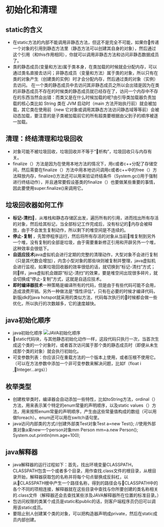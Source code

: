 # 初始化和清理

## static的含义

+ 在static方法的内部不能调用非静态方法，但这不是完全不可能，如果你传递一个对象的引用到静态方法里（静态方法可以创建其自身的对象），然后通过这个引用（和this作用相同），你就可以调用非静态方法和访问非静态数据成员了。
+ 类的静态成员(变量和方法)属于类本身，在类加载的时候就会分配内存，可以通过类名直接去访问；非静态成员（变量和方法）属于类的对象，所以只有在类的对象产生（创建类的实例）时才会分配内存，然后通过类的对象（实例）去访问。
在一个类的静态成员中去访问其非静态成员之所以会出错是因为在类的非静态成员不存在的时候类的静态成员就已经存在了，访问一个内存中不存在的东西当然会出错：而类又是在什么时候加载的呢?由引导类加载器负责加载的核心类比如 String 类在 JVM 启动时（main 方法开始执行前）就会被加载，其它类在使用前（new 它对象或调用其静态方法访问静态域等等前）会被动态加载，要注意的是子类被加载前它的所有超类要根据由父到子的顺序被逐一加载。

## 清理：终结清理和垃圾回收

+ 对象可能不被垃圾回收，垃圾回收并不等于“析构”，垃圾回收只与内存有关。
+ finalize（）方法是因为在使用本地方法的情况下，用c或者c++分配了存储空间，然后需要在finalize（）方法中用本地访问调用c或者c++中的free（）方法释放内存，finalize()方法还可以用来验证终结条件（System.gc()用于强制进行终结动作），并且通常要假设基类的finalize（）也要做某些重要的事情，因此要使用super.finalize()来调用它。

## 垃圾回收器如何工作

+ **标记-清扫**，从堆栈和静态存储区出发，遍历所有的引用，进而找出所有存活的对象，然后给其标记，当全部标记工作完成后，没有标记的内存会被释放，由于不会发生复制动作，所以剩下的堆空间是不连续的。
+ **停止-复制** ，先暂停程序运行，然后将所有存活的对象从当前堆复制到另外一个堆，没有复制的全部是垃圾，由于需要重新修正引用和开辟另外一个堆，这种效率会很低下。
+ **自适应技术**java虚拟机会进行定期的完整的清理动作，大型对象不会进行复制（只是其代数会增加），内含小型对象的那些块则被复制并整理，java虚拟机会进行监视，如果垃圾回收器的效率很低的话，就切换到“标记-清扫”方式；同样，java虚拟机会跟踪“标记-清扫”的效果，要是堆空间出现很多碎片，就会切换成“停止-复制”方式，这就是自适应技术。
+ **即时编译器技术**一种策略是编译所有的代码，但是由于有些代码可能不会用，造成浪费开销。另外一种做法是”惰性评估“，只有在必要的时候才编译代码，新版jdk的java hotspot就采用的类似方法，代码每次执行的时候都会做一些优化，所以执行的次数越多，它的速度越快。

## java初始化顺序
+ java初始化顺序
![JAVA初始化顺序](https://images2015.cnblogs.com/blog/690102/201705/690102-20170523100400163-1438483040.png)
+ static代码块，与其他静态初始化动作一样，这段代码只执行一次，当首次生成这个类的一个对象时，或者首次访问属于那个类的静态成员时（即便从未生成那个类的对象）就会执行初始化。
+ 可变参数列表：你应该只在重载方法的一个版本上使用，或者压根不使用它。（可以在方法参数中添加一个非可变参数来解决问题，比如f（float i ,Integer...args））

## 枚举类型

+ 创建枚举类时，编译器会自动添加一些特性，比如toString方法，ordinal（）方法，用来表示某个特定的enum常量的声明顺序，以及static values（）方法，用来按照enum常量的声明顺序，产生由这些常量值构成的数组（可以用做foreach）。enum还可以用在switch语句里。
+ java访问内部类的方式//创建外部类Test对象Test a=new Test();
//使用外部类对象a来new一个person对象mm
Person mm=a.new Person();
System.out.println(mm.age=100);

## java解释器

+ java解释器的运行过程如下：首先，找出环境变量CLASSPATH，CLASSPATH包含一个或者多个目录，用作查找.class文件的根目录，从根目录开始，解释器获取包的名称并将每个句点替换成反斜杠，以从CLASSPATH根中产生一个路径名称，得到的路径会与CLASSPATH中的各个不同的项相连接，解释器就在这些目录中查找与你所要创建的类名称相关的.class文件（解释器还会去查找某些涉及JAVA解释器所在位置的标准目录。）
+ 包访问权限的类某个成员是static和public的话，则客户端程序员仍旧可以调用该static成员。
+ 要阻止别人创建某个类的对象，可以把构造器声明成private，然后在static成员内部创建。